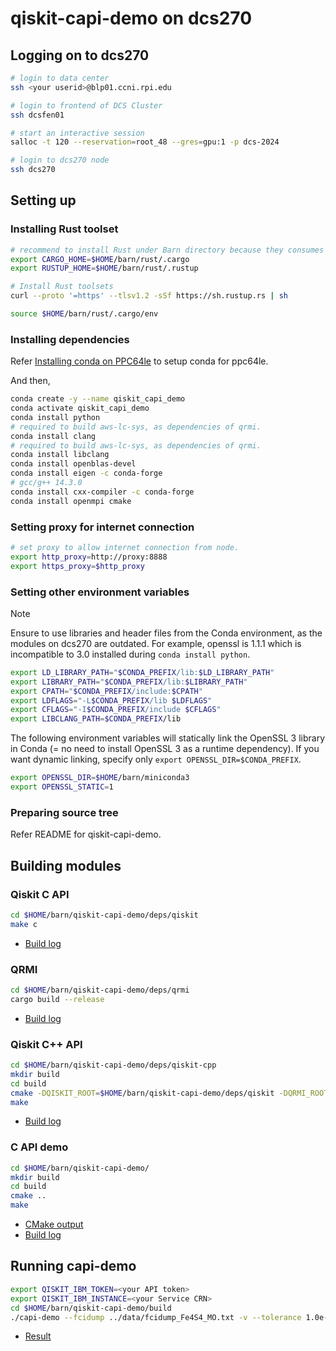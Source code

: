 # qiskit-capi-demo on dcs270


## Logging on to dcs270 

```bash
# login to data center
ssh <your userid>@blp01.ccni.rpi.edu

# login to frontend of DCS Cluster
ssh dcsfen01

# start an interactive session
salloc -t 120 --reservation=root_48 --gres=gpu:1 -p dcs-2024

# login to dcs270 node
ssh dcs270
```

## Setting up

### Installing Rust toolset

```bash
# recommend to install Rust under Barn directory because they consumes large size of filesystem.
export CARGO_HOME=$HOME/barn/rust/.cargo
export RUSTUP_HOME=$HOME/barn/rust/.rustup

# Install Rust toolsets
curl --proto '=https' --tlsv1.2 -sSf https://sh.rustup.rs | sh

source $HOME/barn/rust/.cargo/env
```

### Installing dependencies

Refer [Installing conda on PPC64le](https://docs.cci.rpi.edu/software/Conda/#installing-conda-on-ppc64le) to setup conda for ppc64le.

And then,

```bash
conda create -y --name qiskit_capi_demo
conda activate qiskit_capi_demo
conda install python
# required to build aws-lc-sys, as dependencies of qrmi.
conda install clang
# required to build aws-lc-sys, as dependencies of qrmi.
conda install libclang
conda install openblas-devel
conda install eigen -c conda-forge
# gcc/g++ 14.3.0
conda install cxx-compiler -c conda-forge
conda install openmpi cmake
```

### Setting proxy for internet connection

```bash
# set proxy to allow internet connection from node.
export http_proxy=http://proxy:8888
export https_proxy=$http_proxy
```

### Setting other environment variables

> [!NOTE]
> Ensure to use libraries and header files from the Conda environment, as the modules on dcs270 are outdated. For example, openssl is 1.1.1 which is incompatible to 3.0 installed during `conda install python`.

```bash
export LD_LIBRARY_PATH="$CONDA_PREFIX/lib:$LD_LIBRARY_PATH"
export LIBRARY_PATH="$CONDA_PREFIX/lib:$LIBRARY_PATH"
export CPATH="$CONDA_PREFIX/include:$CPATH"
export LDFLAGS="-L$CONDA_PREFIX/lib $LDFLAGS"
export CFLAGS="-I$CONDA_PREFIX/include $CFLAGS"
export LIBCLANG_PATH=$CONDA_PREFIX/lib
```

The following environment variables will statically link the OpenSSL 3 library in Conda (= no need to install OpenSSL 3 as a runtime dependency). If you want dynamic linking, specify only `export OPENSSL_DIR=$CONDA_PREFIX`. 

```bash
export OPENSSL_DIR=$HOME/barn/miniconda3
export OPENSSL_STATIC=1
```

### Preparing source tree

Refer README for qiskit-capi-demo.

## Building modules

### Qiskit C API

```bash
cd $HOME/barn/qiskit-capi-demo/deps/qiskit
make c
```

* [Build log](./qiskit-c-api-build.txt)

### QRMI

```bash
cd $HOME/barn/qiskit-capi-demo/deps/qrmi
cargo build --release
```

* [Build log](./qrmi-build.txt)


### Qiskit C++ API

```bash
cd $HOME/barn/qiskit-capi-demo/deps/qiskit-cpp
mkdir build
cd build
cmake -DQISKIT_ROOT=$HOME/barn/qiskit-capi-demo/deps/qiskit -DQRMI_ROOT=$HOME/barn/qiskit-capi-demo/deps/qrmi ..
make
```

* [Build log](./qiskit-cpp-build.txt)

### C API demo

```bash
cd $HOME/barn/qiskit-capi-demo/
mkdir build
cd build
cmake ..
make
```

* [CMake output](./cmake_out.txt)
* [Build log](./make_out.txt)


## Running capi-demo

```bash
export QISKIT_IBM_TOKEN=<your API token>
export QISKIT_IBM_INSTANCE=<your Service CRN>
cd $HOME/barn/qiskit-capi-demo/build
./capi-demo --fcidump ../data/fcidump_Fe4S4_MO.txt -v --tolerance 1.0e-3 --max_time 600 --recovery 1 --number_of_samples 1000 --backend_name ibm_fez
```

* [Result](./capi-demo-result.txt)
